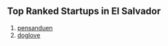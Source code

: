 ## Top Ranked Startups in El Salvador

1. [pensanduen](http://www.startupranking.com/pensanduen)
2. [doglove](http://www.startupranking.com/doglove)

